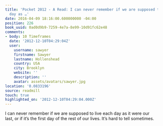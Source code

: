 ```yaml
---
title: 'Pocket 2012 - A Read: I can never remember if we are supposed to live each
  day as …'
date: 2016-04-09 18:16:00.600000000 -04:00
position: 226
book_uuid: 0ad0d9b9-7259-4e7a-8e99-10d91fc62e48
comments:
- body: 10 Timeframes
  date: '2012-12-10T04:29:04Z'
  user:
    username: sawyer
    firstname: Sawyer
    lastname: Hollenshead
    country: USA
    city: Brooklyn
    website: ''
    description: ''
    avatar: assets/avatars/sawyer.jpg
location: '0.0833196'
source: readmill
touch: true
highlighted_on: '2012-12-10T04:29:04.000Z'
---
```


I can never remember if we are supposed to live each day as it were our last, or if it’s the first day of the rest of our lives. It’s hard to tell sometimes.